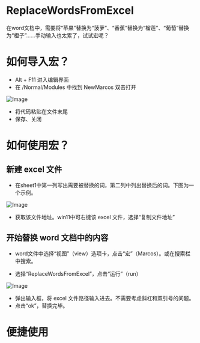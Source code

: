 # ReplaceWordsFromExcel
在word文档中，需要将“苹果”替换为“菠萝”、“香蕉”替换为“榴莲”、“葡萄”替换为“橙子”......手动输入也太累了，试试宏呢？

# 如何导入宏？

- Alt + F11 进入编辑界面
- 在 /Normal/Modules 中找到 NewMarcos 双击打开


![Image](https://user-images.githubusercontent.com/59085287/236612012-484f4fef-842e-47a4-bed7-1526057a8373.png)


- 将代码粘贴在文件末尾
- 保存、关闭

# 如何使用宏？

## 新建 excel 文件
- 在sheet1中第一列写出需要被替换的词，第二列中列出替换后的词。下图为一个示例。

![Image](https://user-images.githubusercontent.com/59085287/236611936-3b91f672-8bf9-4ac4-99d5-a14ab5cffbf6.png)

- 获取该文件地址。win11中可右键该 excel 文件，选择“复制文件地址”





## 开始替换 word 文档中的内容
- word文件中选择“视图”（view）选项卡，点击“宏”（Marcos）。或在搜索栏中搜索。




- 选择“ReplaceWordsFromExcel”，点击“运行”（run）



![Image](https://user-images.githubusercontent.com/59085287/236612056-3098ab4e-99af-4ca5-bc99-711709c025c4.png)


- 弹出输入框，将 excel 文件路径输入进去。不需要考虑斜杠和双引号的问题。
- 点击“ok”，替换完毕。

# 便捷使用
